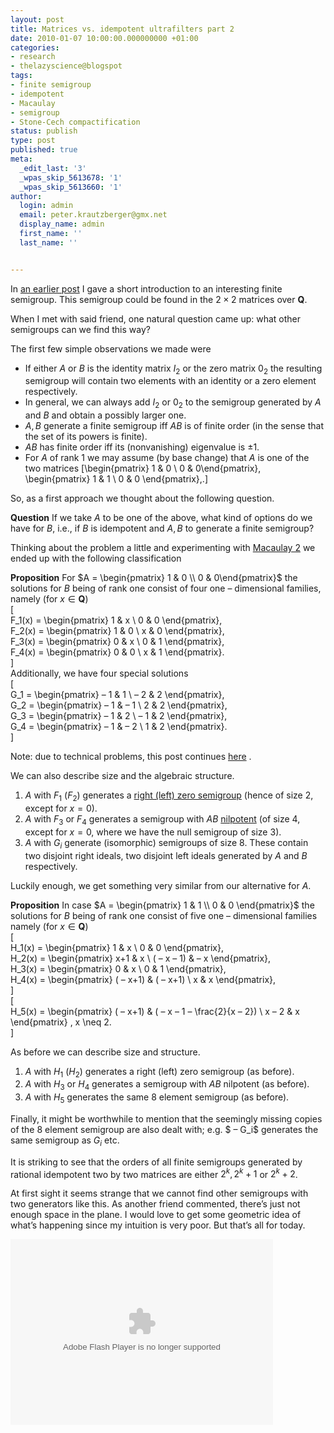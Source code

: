 ```yaml
---
layout: post
title: Matrices vs. idempotent ultrafilters part 2
date: 2010-01-07 10:00:00.000000000 +01:00
categories:
- research
- thelazyscience@blogspot
tags:
- finite semigroup
- idempotent
- Macaulay
- semigroup
- Stone-Cech compactification
status: publish
type: post
published: true
meta:
  _edit_last: '3'
  _wpas_skip_5613678: '1'
  _wpas_skip_5613660: '1'
author:
  login: admin
  email: peter.krautzberger@gmx.net
  display_name: admin
  first_name: ''
  last_name: ''


---
```


In [an earlier post](http://thelazyscience.blogspot.com/2009/12/matrices-vs-idempotent-ultrafilters.html) I gave a short introduction to an interesting finite semigroup. This semigroup could be found in the $2\times 2$ matrices over $\mathbf{Q}$.

When I met with said friend, one natural question came up: what other semigroups can we find this way?

The first few simple observations we made were

*   If either $A$ or $B$ is the identity matrix $I_2$ or the zero matrix $0_2$ the resulting semigroup will contain two elements with an identity or a zero element respectively.
*   In general, we can always add $I_2$ or $0_2$ to the semigroup generated by $A$ and $B$ and obtain a possibly larger one.
*   $A,B$ generate a finite semigroup iff $AB$ is of finite order (in the sense that the set of its powers is finite).
*   $AB$ has finite order iff its (nonvanishing) eigenvalue is $\pm 1$.
*   For $A$ of rank $1$ we may assume (by base change) that $A$ is one of the two matrices \[\begin{pmatrix} 1 & 0 \\ 0 & 0\end{pmatrix}, \begin{pmatrix} 1 & 1 \\ 0 & 0 \end{pmatrix}\,.\]

So, as a first approach we thought about the following question.

**Question** If we take $A$ to be one of the above, what kind of options do we have for $B$, i.e., if $B$ is idempotent and $A,B$ to generate a finite semigroup?

Thinking about the problem a little and experimenting with [Macaulay 2](http://en.wikipedia.org/wiki/Macaulay2) we ended up with the following classification

**Proposition** For $A = \begin{pmatrix} 1 & 0 \\ 0 & 0\end{pmatrix}$ the solutions for $B$ being of rank one consist of four one – dimensional families, namely (for $x\in \mathbf{Q}$)  
 \[  
 F_1(x) = \begin{pmatrix} 1 & x \\ 0 & 0 \end{pmatrix},  
 F_2(x) = \begin{pmatrix} 1 & 0 \\ x & 0 \end{pmatrix},  
 F_3(x) = \begin{pmatrix} 0 & x \\ 0 & 1 \end{pmatrix},  
 F_4(x) = \begin{pmatrix} 0 & 0 \\ x & 1 \end{pmatrix}.  
 \]  
 Additionally, we have four special solutions  
 \[  
 G_1 = \begin{pmatrix} – 1 & 1 \\ – 2 & 2 \end{pmatrix},  
 G_2 = \begin{pmatrix} – 1 & – 1 \\ 2 & 2 \end{pmatrix},  
 G_3 = \begin{pmatrix} – 1 & 2 \\ – 1 & 2 \end{pmatrix},  
 G_4 = \begin{pmatrix} – 1 & – 2 \\ 1 & 2 \end{pmatrix}.  
 \]

Note: due to technical problems, this post continues [here](http://thelazyscience.blogspot.com/2010/01/testing.html) .

We can also describe size and the algebraic structure.

1.  $A$ with $F_1$ ($F_2$) generates a [right (left) zero semigroup](http://en.wikipedia.org/wiki/Null_semigroup) (hence of size $2$, except for $x=0$).
2.  $A$ with $F_3$ or $F_4$ generates a semigroup with $AB$ [nilpotent](http://en.wikipedia.org/wiki/Nilpotent_matrix) (of size $4$, except for $x=0$, where we have the null semigroup of size $3$).
3.  $A$ with $G_i$ generate (isomorphic) semigroups of size $8$. These contain two disjoint right ideals, two disjoint left ideals generated by $A$ and $B$ respectively.

Luckily enough, we get something very similar from our alternative for $A$.

**Proposition** In case $A = \begin{pmatrix} 1 & 1 \\ 0 & 0 \end{pmatrix}$ the solutions for $B$ being of rank one consist of five one – dimensional families namely (for $x\in \mathbf{Q}$)  
 \[  
 H_1(x) = \begin{pmatrix} 1 & x \\ 0 & 0 \end{pmatrix},  
 H_2(x) = \begin{pmatrix} x+1 & x \\ ( – x – 1) & – x \end{pmatrix},  
 H_3(x) = \begin{pmatrix} 0 & x \\ 0 & 1 \end{pmatrix},  
 H_4(x) = \begin{pmatrix} ( – x+1) & ( – x+1) \\ x & x \end{pmatrix},  
 \]  
 \[  
 H_5(x) = \begin{pmatrix} ( – x+1) & ( – x – 1 – \frac{2}{x – 2}) \\ x – 2 & x \end{pmatrix} , x \neq 2.  
 \]

As before we can describe size and structure.

1.  $A$ with $H_1$ ($H_2$) generates a right (left) zero semigroup (as before).
2.  $A$ with $H_3$ or $H_4$ generates a semigroup with $AB$ nilpotent (as before).
3.  $A$ with $H_5$ generates the same $8$ element semigroup (as before).

Finally, it might be worthwhile to mention that the seemingly missing copies of the $8$ element semigroup are also dealt with; e.g. $ – G_i$ generates the same semigroup as $G_i$ etc.

It is striking to see that the orders of all finite semigroups generated by rational idempotent two by two matrices are either $2^k,2^k + 1$ or $2^k + 2$.

At first sight it seems strange that we cannot find other semigroups with two generators like this. As another friend commented, there’s just not enough space in the plane. I would love to get some geometric idea of what’s happening since my intuition is very poor. But that’s all for today.

<embed align="middle" allowfullscreen="true" flashvars="mode=embed&layout=http%3A%2F%2Fskin.issuu.com%2Fv%2Flight%2Flayout.xml&showFlipBtn=true&autoFlip=true&autoFlipTime=6000&documentId=100107220609-cd636dde77374210a92800d0835b1d30&docName=matrices_vs_idempotents2&username=thelazyscience&loadingInfoText=Matrices%20vs.%20idempotent%20ultrafilters%2C%20part%202&et=1262902109807&er=96" menu="false" name="flashticker" quality="high" salign="l" scale="noscale" src="http://static.issuu.com/webembed/viewers/style1/v1/IssuuViewer.swf" style="height: 297px; width: 420px;" type="application/x-shockwave-flash">
